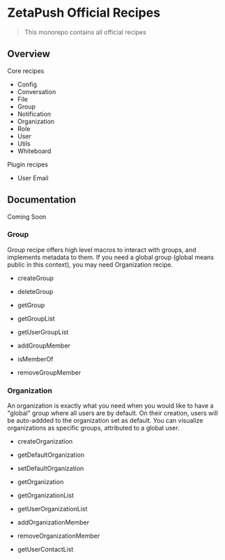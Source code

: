 # ZetaPush Official Recipes

> This monorepo contains all official recipes

## Overview

Core recipes

- Config
- Conversation
- File
- Group
- Notification
- Organization
- Role
- User
- Utils
- Whiteboard

Plugin recipes

- User Email

## Documentation

Coming Soon

### Group ###

Group recipe offers high level macros to interact with groups, and implements metadata to them. If you need a global group (global means public in this context), you may need Organization recipe.

* createGroup
* deleteGroup
* getGroup
* getGroupList
* getUserGroupList

* addGroupMember
* isMemberOf
* removeGroupMember

### Organization ###

An organization is exactly what you need when you would like to have a "global" group where all users are by default.
On their creation, users will be auto-addded to the organization set as default. You can visualize organizations as specific groups, attributed to a global user.

* createOrganization
* getDefaultOrganization
* setDefaultOrganization
* getOrganization
* getOrganizationList
* getUserOrganizationList

* addOrganizationMember
* removeOrganizationMember

* getUserContactList

